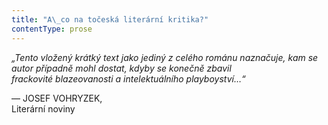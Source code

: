 ```yaml
---
title: "A\_co na točeská literární kritika?"
contentType: prose
---
```


_„Tento vložený krátký text jako jediný z celého románu naznačuje, kam se autor případně mohl dostat, kdyby se konečně zbavil  
frackovité blazeovanosti a intelektuálního playboyství…“_

— JOSEF VOHRYZEK,  
Literární noviny
